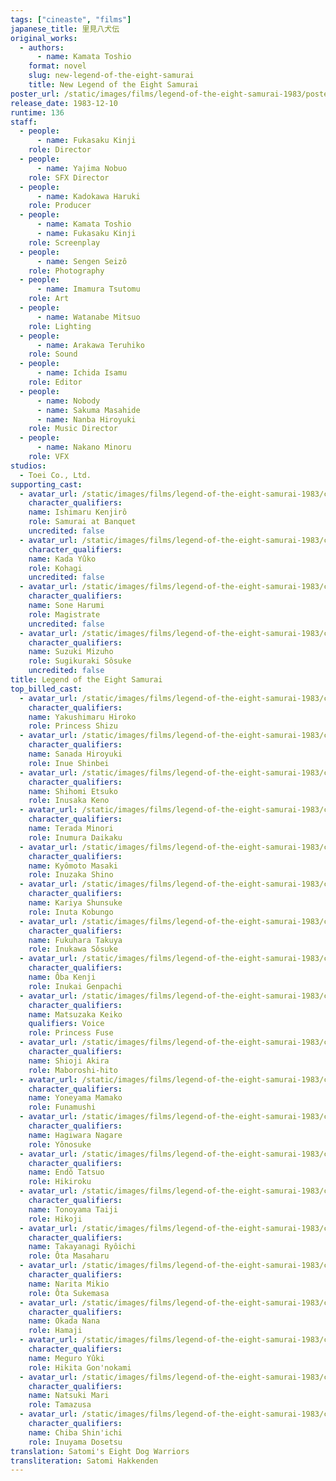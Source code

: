 ```yaml
---
tags: ["cineaste", "films"]
japanese_title: 里見八犬伝
original_works:
  - authors:
      - name: Kamata Toshio
    format: novel
    slug: new-legend-of-the-eight-samurai
    title: New Legend of the Eight Samurai
poster_url: /static/images/films/legend-of-the-eight-samurai-1983/posters/poster.jpg
release_date: 1983-12-10
runtime: 136
staff:
  - people:
      - name: Fukasaku Kinji
    role: Director
  - people:
      - name: Yajima Nobuo
    role: SFX Director
  - people:
      - name: Kadokawa Haruki
    role: Producer
  - people:
      - name: Kamata Toshio
      - name: Fukasaku Kinji
    role: Screenplay
  - people:
      - name: Sengen Seizô
    role: Photography
  - people:
      - name: Imamura Tsutomu
    role: Art
  - people:
      - name: Watanabe Mitsuo
    role: Lighting
  - people:
      - name: Arakawa Teruhiko
    role: Sound
  - people:
      - name: Ichida Isamu
    role: Editor
  - people:
      - name: Nobody
      - name: Sakuma Masahide
      - name: Nanba Hiroyuki
    role: Music Director
  - people:
      - name: Nakano Minoru
    role: VFX
studios:
  - Toei Co., Ltd.
supporting_cast:
  - avatar_url: /static/images/films/legend-of-the-eight-samurai-1983/cast-avatars/kenjiro-ishimaru-0.jpg
    character_qualifiers:
    name: Ishimaru Kenjirô
    role: Samurai at Banquet
    uncredited: false
  - avatar_url: /static/images/films/legend-of-the-eight-samurai-1983/cast-avatars/yuko-kada-0.jpg
    character_qualifiers:
    name: Kada Yûko
    role: Kohagi
    uncredited: false
  - avatar_url: /static/images/films/legend-of-the-eight-samurai-1983/cast-avatars/harumi-sone-0.jpg
    character_qualifiers:
    name: Sone Harumi
    role: Magistrate
    uncredited: false
  - avatar_url: /static/images/films/legend-of-the-eight-samurai-1983/cast-avatars/mizuho-suzuki-0.jpg
    character_qualifiers:
    name: Suzuki Mizuho
    role: Sugikuraki Sôsuke
    uncredited: false
title: Legend of the Eight Samurai
top_billed_cast:
  - avatar_url: /static/images/films/legend-of-the-eight-samurai-1983/cast-avatars/hiroko-yakushimaru-0.jpg
    character_qualifiers:
    name: Yakushimaru Hiroko
    role: Princess Shizu
  - avatar_url: /static/images/films/legend-of-the-eight-samurai-1983/cast-avatars/hiroyuki-sanada-0.jpg
    character_qualifiers:
    name: Sanada Hiroyuki
    role: Inue Shinbei
  - avatar_url: /static/images/films/legend-of-the-eight-samurai-1983/cast-avatars/etsuko-shihomi-0.jpg
    character_qualifiers:
    name: Shihomi Etsuko
    role: Inusaka Keno
  - avatar_url: /static/images/films/legend-of-the-eight-samurai-1983/cast-avatars/minori-terada-0.jpg
    character_qualifiers:
    name: Terada Minori
    role: Inumura Daikaku
  - avatar_url: /static/images/films/legend-of-the-eight-samurai-1983/cast-avatars/masaki-kyomoto-0.jpg
    character_qualifiers:
    name: Kyômoto Masaki
    role: Inuzaka Shino
  - avatar_url: /static/images/films/legend-of-the-eight-samurai-1983/cast-avatars/shunsuke-kariya-0.jpg
    character_qualifiers:
    name: Kariya Shunsuke
    role: Inuta Kobungo
  - avatar_url: /static/images/films/legend-of-the-eight-samurai-1983/cast-avatars/takuya-fukuhara-0.jpg
    character_qualifiers:
    name: Fukuhara Takuya
    role: Inukawa Sôsuke
  - avatar_url: /static/images/films/legend-of-the-eight-samurai-1983/cast-avatars/kenji-oba-0.jpg
    character_qualifiers:
    name: Ôba Kenji
    role: Inukai Genpachi
  - avatar_url: /static/images/films/legend-of-the-eight-samurai-1983/cast-avatars/keiko-matsuzaka-0.jpg
    character_qualifiers:
    name: Matsuzaka Keiko
    qualifiers: Voice
    role: Princess Fuse
  - avatar_url: /static/images/films/legend-of-the-eight-samurai-1983/cast-avatars/akira-shoji-0.jpg
    character_qualifiers:
    name: Shioji Akira
    role: Maboroshi-hito
  - avatar_url: /static/images/films/legend-of-the-eight-samurai-1983/cast-avatars/mamako-yoneyama-0.jpg
    character_qualifiers:
    name: Yoneyama Mamako
    role: Funamushi
  - avatar_url: /static/images/films/legend-of-the-eight-samurai-1983/cast-avatars/nagare-hagiwara-0.jpg
    character_qualifiers:
    name: Hagiwara Nagare
    role: Yônosuke
  - avatar_url: /static/images/films/legend-of-the-eight-samurai-1983/cast-avatars/tatsuo-endo-0.jpg
    character_qualifiers:
    name: Endô Tatsuo
    role: Hikiroku
  - avatar_url: /static/images/films/legend-of-the-eight-samurai-1983/cast-avatars/taiji-tonoyama-0.jpg
    character_qualifiers:
    name: Tonoyama Taiji
    role: Hikoji
  - avatar_url: /static/images/films/legend-of-the-eight-samurai-1983/cast-avatars/ryuichi-takayanagi-0.jpg
    character_qualifiers:
    name: Takayanagi Ryôichi
    role: Ôta Masaharu
  - avatar_url: /static/images/films/legend-of-the-eight-samurai-1983/cast-avatars/mikio-narita-0.jpg
    character_qualifiers:
    name: Narita Mikio
    role: Ôta Sukemasa
  - avatar_url: /static/images/films/legend-of-the-eight-samurai-1983/cast-avatars/nana-okada-0.jpg
    character_qualifiers:
    name: Okada Nana
    role: Hamaji
  - avatar_url: /static/images/films/legend-of-the-eight-samurai-1983/cast-avatars/yuki-neguro-0.jpg
    character_qualifiers:
    name: Meguro Yûki
    role: Hikita Gon'nokami
  - avatar_url: /static/images/films/legend-of-the-eight-samurai-1983/cast-avatars/mari-natsuki-0.jpg
    character_qualifiers:
    name: Natsuki Mari
    role: Tamazusa
  - avatar_url: /static/images/films/legend-of-the-eight-samurai-1983/cast-avatars/shinichi-chiba-0.jpg
    character_qualifiers:
    name: Chiba Shin'ichi
    role: Inuyama Dosetsu
translation: Satomi's Eight Dog Warriors
transliteration: Satomi Hakkenden
---
```


